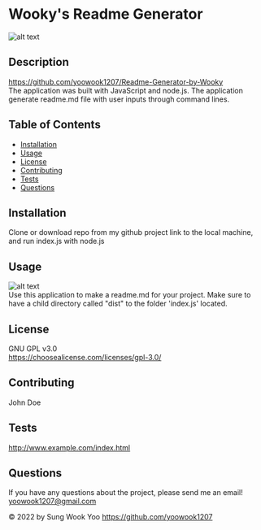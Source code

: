 
  # Wooky's Readme Generator

  ![alt text](https://img.shields.io/static/v1?label=LICENSE&message=GNU_GPL_v3.0&color=green)

  ## Description
  
  https://github.com/yoowook1207/Readme-Generator-by-Wooky<br />
  The application was built with JavaScript and node.js. The application generate readme.md file with user inputs through command lines.

  ## Table of Contents
  * [Installation](#installation)
  * [Usage](#usage)
  * [License](#license)
  * [Contributing](#contributing)
  * [Tests](#tests)
  * [Questions](#questions)
  
  ## Installation

  Clone or download repo from my github project link to the local machine, and run index.js with node.js

  ## Usage
  ![alt text](https://raw.githubusercontent.com/yoowook1207/Readme-Generator-by-Wooky/feature/screenshot/examplescs.png)<br />
  Use this application to make a readme.md for your project. Make sure to have a child directory called "dist" to the folder 'index.js' located.

  
  ## License
  GNU GPL v3.0
  <br />https://choosealicense.com/licenses/gpl-3.0/
  

  ## Contributing

  John Doe

  ## Tests

  http://www.example.com/index.html

  ## Questions

  If you have any questions about the project, please send me an email!<br />
  yoowook1207@gmail.com
  

  &copy; 2022 by Sung Wook Yoo https://github.com/yoowook1207
